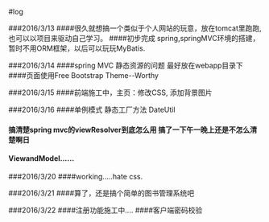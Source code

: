 #log


###2016/3/13
####很久就想搞一个类似于个人网站的玩意，放在tomcat里跑跑,也可以以项目来驱动自己学习。
####初步完成 spring,springMVC环境的搭建，暂时不用ORM框架，以后可以玩玩MyBatis.


###2016/3/14
####spring MVC 静态资源的问题 最好放在webapp目录下
####页面使用Free Bootstrap Theme--Worthy


###2016/3/15
####前端施工中，主页：修改CSS, 添加背景图片


###2016/3/16
####单例模式 静态工厂方法 DateUtil
#### 搞清楚spring mvc的viewResolver到底怎么用 搞了一下午一晚上还是不怎么清楚啊日
#### ViewandModel......

###2016/3/20
####working.....hate css.

###2016/3/21
####算了，还是搞个简单的图书管理系统吧


###2016/3/22
####注册功能施工中....
####客户端密码校验 